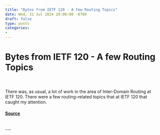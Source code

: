 ```yaml
---
title: "Bytes from IETF 120 - A few Routing Topics"
date: Wed, 31 Jul 2024 20:00:00 -0700
draft: false
type: posts
categories: 
- 
---
```

# Bytes from IETF 120 - A few Routing Topics

<br/>

<br/>
There was, as usual, a lot of work in the area of Inter-Domain Routing at IETF 120. There were a few routing-related topics that at IETF 120 that caught my attention.

#### [Source](https://www.potaroo.net/ispcol/2024-07/ietf120-routing.html)

<br/>
---
